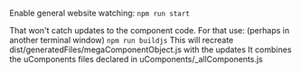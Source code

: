 Enable general website watching:
`npm run start`

That won't catch updates to the component code.  For that use: (perhaps in another terminal window)
`npm run buildjs`
This will recreate dist/generatedFiles/megaComponentObject.js with the updates
It combines the uComponents files declared in uComponents/_allComponents.js



